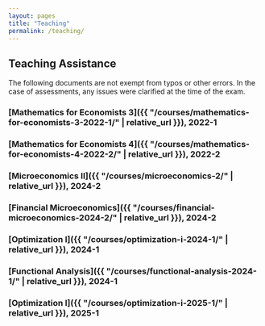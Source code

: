 ```yaml
---
layout: pages
title: "Teaching"
permalink: /teaching/
---
```


## Teaching Assistance

The following documents are not exempt from typos or other errors. In the case of assessments, any issues were clarified at the time of the exam.

### [Mathematics for Economists 3]({{ "/courses/mathematics-for-economists-3-2022-1/" | relative_url }}), 2022-1

### [Mathematics for Economists 4]({{ "/courses/mathematics-for-economists-4-2022-2/" | relative_url }}), 2022-2

### [Microeconomics II]({{ "/courses/microeconomics-2/" | relative_url }}), 2024-2

### [Financial Microeconomics]({{ "/courses/financial-microeconomics-2024-2/" | relative_url }}), 2024-2

### [Optimization I]({{ "/courses/optimization-i-2024-1/" | relative_url }}), 2024-1

### [Functional Analysis]({{ "/courses/functional-analysis-2024-1/" | relative_url }}), 2024-1

### [Optimization I]({{ "/courses/optimization-i-2025-1/" | relative_url }}), 2025-1
